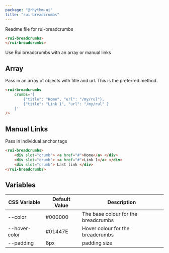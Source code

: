 ```yaml
---
package: "@rhythm-ui"
title: "rui-breadcrumbs"
---
```


Readme file for rui-breadcrumbs

```html
<rui-breadcrumbs>
</rui-breadcrumbs>

```


Use Rui breadcrumbs with an array or manual links

## Array
Pass in an array of objects with title and url. This is the preferred method.
```html preview
<rui-breadcrumbs 
	crumbs='[
    	{"title": "Home", "url": "/my/rul"},
    	{"title": "Link 1", "url": "/my/rul" }
	]'
/> 
```

## Manual Links
Pass in individual anchor tags

```html preview
<rui-breadcrumbs> 
	<div slot="crumb"> <a href="#">Home</a> </div>
	<div slot="crumb"> <a href="#">Link 1</a> </div>
	<div slot="crumb"> Last link </div>
</rui-breadcrumbs>

```


 ## Variables

| CSS Variable | Default Value | Description |
| --- | --- | --- |
| --color | #000000 | The base colour for the breadcrumbs  | 
| --hover-color | #01447E | Hover colour for the breadcrumbs  | 
| --padding | 8px | padding size  | 
